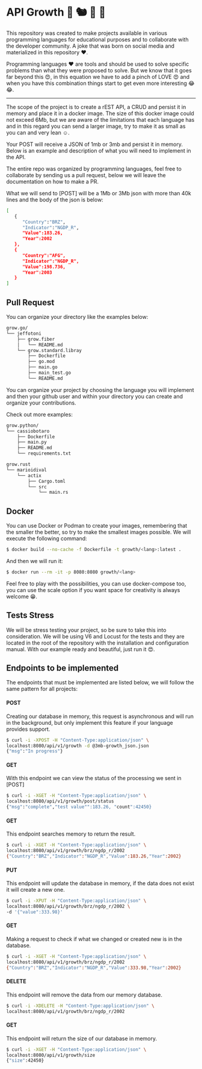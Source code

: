 # API Growth 💙 🐿️ 🐍 🦀
This repository was created to make projects available in various programming languages ​​for educational purposes and to collaborate with the developer community. A joke that was born on social media and materialized in this repository ❤️.

Programming languages ​​❤️ are tools and should be used to solve specific problems than what they were proposed to solve. But we know that it goes far beyond this 😍, in this equation we have to add a pinch of LOVE 😍 and when you have this combination things start to get even more interesting 😂😂.

---
The scope of the project is to create a rEST API, a CRUD and persist it in memory and place it in a docker image. The size of this docker image could not exceed 6Mb, but we are aware of the limitations that each language has and in this regard you can send a larger image, try to make it as small as you can and very lean ☺️.

Your POST will receive a JSON of 1mb or 3mb and persist it in memory.
Below is an example and description of what you will need to implement in the API.

The entire repo was organized by programming languages, feel free to collaborate by sending us a pull request, below we will leave the documentation on how to make a PR.

What we will send to [POST] will be a 1Mb or 3Mb json with more than 40k lines and the body of the json is below:

```bash
[
   {
      "Country":"BRZ",
      "Indicator":"NGDP_R",
      "Value":183.26,
      "Year":2002
   },
   {
      "Country":"AFG",
      "Indicator":"NGDP_R",
      "Value":198.736,
      "Year":2003
   }
]
```
## Pull Request

You can organize your directory like the examples below:
```bash
grow.go/
└── jeffotoni
    ├── grow.fiber
    │   └── README.md
    └── grow.standard.libray
        ├── Dockerfile
        ├── go.mod
        ├── main.go
        ├── main_test.go
        └── README.md

```
You can organize your project by choosing the language you will implement and then your github user and within your directory you can create and organize your contributions.

Check out more examples:
```bash
grow.python/
└── cassiobotaro
    ├── Dockerfile
    ├── main.py
    ├── README.md
    └── requirements.txt
```

```bash
grow.rust
└── marioidival
    └── actix
        ├── Cargo.toml
        └── src
            └── main.rs
```
## Docker
You can use Docker or Podman to create your images, remembering that the smaller the better, so try to make the smallest images possible.
We will execute the following command:
```bash
$ docker build --no-cache -f Dockerfile -t growth/<lang>:latest .
```
And then we will run it:
```bash
$ docker run --rm -it -p 8080:8080 growth/<lang>
```

Feel free to play with the possibilities, you can use docker-compose too, you can use the scale option if you want space for creativity is always welcome 😁.

## Tests Stress
We will be stress testing your project, so be sure to take this into consideration. We will be using V6 and Locust for the tests and they are located in the root of the repository with the installation and configuration manual. With our example ready and beautiful, just run it 😍.

## Endpoints to be implemented
The endpoints that must be implemented are listed below, we will follow the same pattern for all projects:

#### POST
Creating our database in memory, this request is asynchronous and will run in the background, but only implement this feature if your language provides support.
```bash
$ curl -i -XPOST -H "Content-Type:application/json" \
localhost:8080/api/v1/growth -d @3mb-growth_json.json
{"msg":"In progress"}
```

#### GET
With this endpoint we can view the status of the processing we sent in [POST]
```bash
$ curl -i -XGET -H "Content-Type:application/json" \
localhost:8080/api/v1/growth/post/status
{"msg":"complete","test value"":183.26, "count":42450}
```

#### GET
This endpoint searches memory to return the result.
```bash
$ curl -i -XGET -H "Content-Type:application/json" \
localhost:8080/api/v1/growth/brz/ngdp_r/2002
{"Country":"BRZ","Indicator":"NGDP_R","Value":183.26,"Year":2002}
```

#### PUT
This endpoint will update the database in memory, if the data does not exist it will create a new one.

```bash
$ curl -i -XPUT -H "Content-Type:application/json" \
localhost:8080/api/v1/growth/brz/ngdp_r/2002 \
-d '{"value":333.98}'
```
#### GET
Making a request to check if what we changed or created new is in the database.

```bash
$ curl -i -XGET -H "Content-Type:application/json" \
localhost:8080/api/v1/growth/brz/ngdp_r/2002
{"Country":"BRZ","Indicator":"NGDP_R","Value":333.98,"Year":2002}
```
#### DELETE
This endpoint will remove the data from our memory database.

```bash
$ curl -i -XDELETE -H "Content-Type:application/json" \
localhost:8080/api/v1/growth/brz/ngdp_r/2002 
```

#### GET
This endpoint will return the size of our database in memory.

```bash
$ curl -i -XGET -H "Content-Type:application/json" \
localhost:8080/api/v1/growth/size
{"size":42450}
```